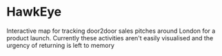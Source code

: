 # HawkEye
Interactive map for tracking door2door sales pitches around London for a product launch. Currently these activities aren't easily visualised and the urgency of returning is left to memory

